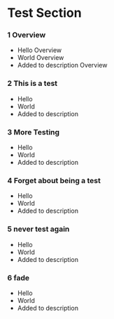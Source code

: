 # Test Section

### 1 Overview ###

+ Hello Overview
+ World Overview
+ Added to description Overview

### 2 This is a test ###

+ Hello
+ World
+ Added to description

### 3 More Testing ###

+ Hello
+ World
+ Added to description

### 4 Forget about being a test ###

+ Hello
+ World
+ Added to description

### 5 never test again ###

+ Hello
+ World
+ Added to description

### 6 fade ###

+ Hello
+ World
+ Added to description
